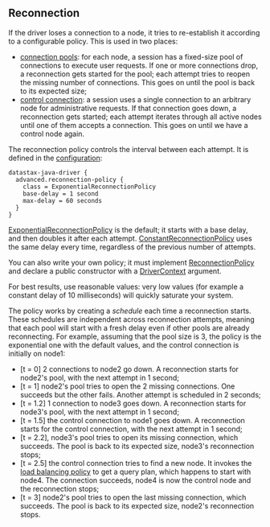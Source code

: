 ## Reconnection

If the driver loses a connection to a node, it tries to re-establish it according to a configurable
policy. This is used in two places:

* [connection pools](../pooling/): for each node, a session has a fixed-size pool of connections to
  execute user requests. If one or more connections drop, a reconnection gets started for the pool;
  each attempt tries to reopen the missing number of connections. This goes on until the pool is
  back to its expected size;
* [control connection](../control_connection/): a session uses a single connection to an arbitrary
  node for administrative requests. If that connection goes down, a reconnection gets started; each
  attempt iterates through all active nodes until one of them accepts a connection. This goes on
  until we have a control node again.

The reconnection policy controls the interval between each attempt. It is defined in the
[configuration](../configuration/):

```
datastax-java-driver {
  advanced.reconnection-policy {
    class = ExponentialReconnectionPolicy
    base-delay = 1 second
    max-delay = 60 seconds
  }
}
```

[ExponentialReconnectionPolicy] is the default; it starts with a base delay, and then doubles it
after each attempt. [ConstantReconnectionPolicy] uses the same delay every time, regardless of the
previous number of attempts. 

You can also write your own policy; it must implement [ReconnectionPolicy] and declare a public
constructor with a [DriverContext] argument. 

For best results, use reasonable values: very low values (for example a constant delay of 10
milliseconds) will quickly saturate your system.

The policy works by creating a *schedule* each time a reconnection starts. These schedules are
independent across reconnection attempts, meaning that each pool will start with a fresh delay even
if other pools are already reconnecting. For example, assuming that the pool size is 3, the policy
is the exponential one with the default values, and the control connection is initially on node1:

* [t = 0] 2 connections to node2 go down. A reconnection starts for node2's pool, with the next
  attempt in 1 second;
* [t = 1] node2's pool tries to open the 2 missing connections. One succeeds but the other fails.
  Another attempt is scheduled in 2 seconds;
* [t = 1.2] 1 connection to node3 goes down. A reconnection starts for node3's pool, with the next
  attempt in 1 second;
* [t = 1.5] the control connection to node1 goes down. A reconnection starts for the control
  connection, with the next attempt in 1 second;
* [t = 2.2], node3's pool tries to open its missing connection, which succeeds. The pool is back to
  its expected size, node3's reconnection stops;
* [t = 2.5] the control connection tries to find a new node. It invokes the
  [load balancing policy](../load_balancing/) to get a query plan, which happens to start with
  node4. The connection succeeds, node4 is now the control node and the reconnection stops;
* [t = 3] node2's pool tries to open the last missing connection, which succeeds. The pool is back
  to its expected size, node2's reconnection stops. 

[ConstantReconnectionPolicy]:    https://docs.datastax.com/en/drivers/java/4.2/com/datastax/oss/driver/internal/core/connection/ConstantReconnectionPolicy.html
[DriverContext]:                 https://docs.datastax.com/en/drivers/java/4.2/com/datastax/oss/driver/api/core/context/DriverContext.html
[ExponentialReconnectionPolicy]: https://docs.datastax.com/en/drivers/java/4.2/com/datastax/oss/driver/internal/core/connection/ExponentialReconnectionPolicy.html
[ReconnectionPolicy]:            https://docs.datastax.com/en/drivers/java/4.2/com/datastax/oss/driver/api/core/connection/ReconnectionPolicy.html